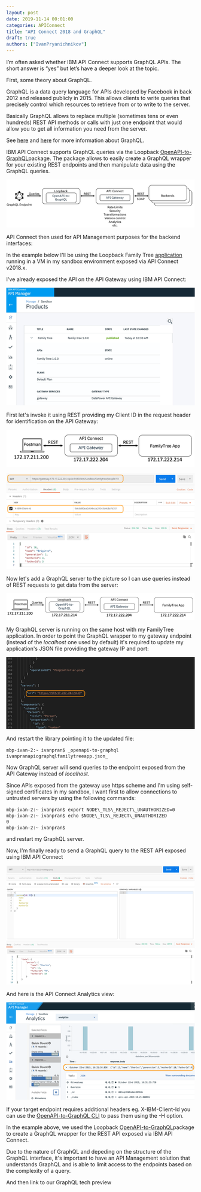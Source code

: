 ```yaml
---
layout: post
date: 2019-11-14 00:01:00
categories: APIConnect
title: "API Connect 2018 and GraphQL"
draft: true
authors: ["IvanPryanichnikov"]
---
```

I’m often asked whether IBM API Connect supports GraphQL APIs. The short answer is “yes” but let’s have a deeper look at the topic.

<!--more-->

First, some theory about GraphQL.

GraphQL is a data query language for APIs developed by Facebook in back 2012 and released publicly in 2015. This allows clients to write queries that precisely control which resources to retrieve from or to write to the server.

Basically GraphQL allows to replace multiple (sometimes tens or even hundreds) REST API methods or calls with just one endpoint that would allow you to get all information you need from the server.

See [here](https://developer.ibm.comopenprojectsopenapi-to-graphql) and [here](https://graphql.org) for more information about GraphQL.

IBM API Connect supports GraphQL queries via the Loopback [OpenAPI-to-GraphQL](http://v4.loopback.iooasgraph.html)package. The package allows to easily create a GraphQL wrapper for your existing REST endpoints and then manipulate data using the GraphQL queries.

![](/images/graphql1.png)

API Connect then used for API Management purposes for the backend interfaces:


In the example below I'll be using the Loopback Family Tree [application](https:////github.comstronglooploopback4-example-family-tree#openapi-to-graphql) running in a VM in my sandbox environment exposed via API Connect v2018.x.

I've already exposed the API on the API Gateway using IBM API Connect:

![](/images/graphql2.png)

First let's invoke it using REST providing my Client ID in the request header for identification on the API Gateway:

![](/images/graphql3.png)

![](/images/graphql4.png)

Now let's add a GraphQL server to the picture so I can use queries instead of REST requests to get data from the server:

![](/images/graphql5.png)

My GraphQL server is running on the same host with my FamilyTree application. In order to point the GraphQL wrapper to my gateway endpoint (instead of the _localhost_ one used by default) it's required to update my application's JSON file providing the gateway IP and port:

![](/images/graphql6.png)

And restart the library pointing it to the updated file:

```
mbp-ivan-2:~ ivanpran$ _openapi-to-graphql ivanpranapicgraphqlfamilytreeapp.json_
```

Now GraphQL server will send queries to the endpoint exposed from the API Gateway instead of _localhost_.

Since APIs exposed from the gateway use https scheme and I'm using self-signed certificates in my sandbox, I want first to allow connections to untrusted servers by using the following commands:

```
mbp-ivan-2:~ ivanpran$ export NODE\_TLS\_REJECT\_UNAUTHORIZED=0
mbp-ivan-2:~ ivanpran$ echo $NODE\_TLS\_REJECT\_UNAUTHORIZED
0
mbp-ivan-2:~ ivanpran$
```

and restart my GraphQL server.

Now, I'm finally ready to send a GraphQL query to the REST API exposed using IBM API Connect

![](/images/graphql7.png)

And here is the API Connect Analytics view:

![](/images/graphql8.png)

If your target endpoint requires additional headers eg. X-IBM-Client-Id you can use the [OpenAPI-to-GraphQL CLI](https:////github.comIBMopenapi-to-graphqltreemasterpackagesopenapi-to-graphql-cli#usage) to pass them using the -H option.

In the example above, we used the Loopback [OpenAPI-to-GraphQL](http://v4.loopback.iooasgraph.html)package to create a GraphQL wrapper for the REST API exposed via IBM API Connect.

Due to the nature of GraphQL and depeding on the structure of the GraphQL interface, it's important to have an API Management solution that understands GraphQL and is able to limit access to the endpoints based on the complexity of a query.

And then link to our GraphQL tech preview
